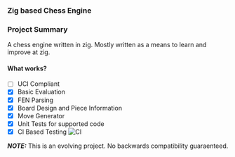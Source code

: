 ### Zig based Chess Engine

### Project Summary

A chess engine written in zig. Mostly written as a means to learn and improve at zig.

#### What works?

- [ ] UCI Compliant
- [x] Basic Evaluation
- [x] FEN Parsing
- [x] Board Design and Piece Information
- [x] Move Generator
- [x] Unit Tests for supported code
- [x] CI Based Testing ![CI](https://github.com/oswalpalash/chess-engine-zig/actions/workflows/ci.yaml/badge.svg)

**_NOTE:_** This is an evolving project. No backwards compatibility guaraenteed.

